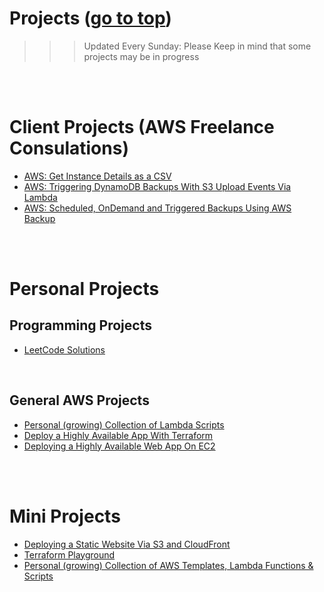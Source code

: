 # Projects <a id=''></a> ([go to top](#top))

> > > Updated Every Sunday: Please Keep in mind that some projects may be in progress

<br>
<br>

# Client Projects (AWS Freelance Consulations)

- [AWS: Get Instance Details as a CSV](https://github.com/temikelani/cheatsheets/tree/main/aws/lambda/ec2/get-instance-details-as-csv)
- [AWS: Triggering DynamoDB Backups With S3 Upload Events Via Lambda](https://github.com/temikelani/s3-event-trigger-ddb-backup)
- [AWS: Scheduled, OnDemand and Triggered Backups Using AWS Backup](https://github.com/temikelani/scheduled-ondemand-aws-backup)

<br>
<br>

# Personal Projects

## Programming Projects

- [LeetCode Solutions](https://github.com/temikelani/coding-problems)

<br>

## General AWS Projects

- [Personal (growing) Collection of Lambda Scripts](https://github.com/temikelani/cheatsheets/tree/main/aws/lambda)
- [Deploy a Highly Available App With Terraform](https://github.com/temikelani/deploy-a-highly-available-app-with-terraform)
- [Deploying a Highly Available Web App On EC2](https://github.com/temikelani/deploy-a-highly-available-webapp-on-ec2)

<br>
<br>

# Mini Projects

- [Deploying a Static Website Via S3 and CloudFront](https://github.com/temikelani/s3-cFront-static-website)
- [Terraform Playground](https://github.com/temikelani/terraform-play-ground)
- [Personal (growing) Collection of AWS Templates, Lambda Functions & Scripts](https://github.com/temikelani/cheatsheets/tree/main/aws)

<br><br><br>
